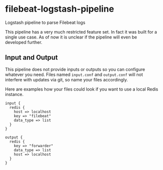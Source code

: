 # filebeat-logstash-pipeline
Logstash pipeline to parse Filebeat logs

This pipeline has a very much restricted feature set. In fact it was built for a single use case. As of now it is unclear if the pipeline will even be developed further.

## Input and Output ##

This pipeline does not provide inputs or outputs so you can configure whatever you need. Files named `input.conf` and `output.conf` will not interfere with updates via git, so name your files accordingly.

Here are examples how your files could look if you want to use a local Redis instance.

```
input {
  redis {
    host => localhost
    key => "filebeat"
    data_type => list
  }
}

output {
  redis {
    key => "forwarder"
    data_type => list
    host => localhost
  }
}
```
